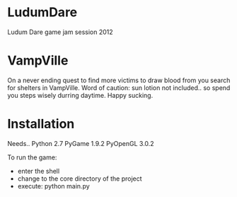 LudumDare
=========

Ludum Dare game jam session 2012


VampVille
=========

On a never ending quest to find more victims to draw blood from you search for shelters in VampVille.
Word of caution: sun lotion not included.. so spend you steps wisely durring daytime. Happy sucking.

Installation
============

Needs..
Python 2.7
PyGame 1.9.2
PyOpenGL 3.0.2

To run the game:
- enter the shell
- change to the core directory of the project
- execute: python main.py
